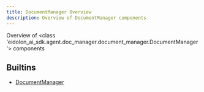 ```yaml
---
title: DocumentManager Overview
description: Overview of DocumentManager components
---
```

Overview of <class 'eidolon_ai_sdk.agent.doc_manager.document_manager.DocumentManager'> components
## Builtins
* [DocumentManager](/docs/components/documentmanager/documentmanager/)